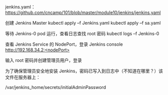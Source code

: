 jenkins.yaml： https://github.com/cncamp/101/blob/master/module10/jenkins/jenkins.yaml

创建 Jenkins Master
kubectl apply –f Jenkins.yaml
kubectl apply –f sa.yaml

等待 Jenkins-0 pod 运行，查看日志查找 root 密码
kubectl logs –f Jenkins-0

查看 Jenkins Service 的 NodePort，登录 Jenkins console
 http://192.168.34.2:<nodePort>

输入 root 密码并创建管理员用户，登录


为了确保管理员安全地安装 Jenkins，密码已写入到日志中（不知道在哪里？）该文件在服务器上：

/var/jenkins_home/secrets/initialAdminPassword